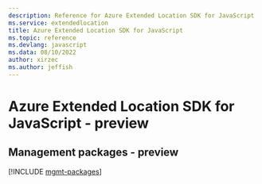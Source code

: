 ```yaml
---
description: Reference for Azure Extended Location SDK for JavaScript
ms.service: extendedlocation
title: Azure Extended Location SDK for JavaScript
ms.topic: reference
ms.devlang: javascript
ms.data: 08/10/2022
author: xirzec
ms.author: jeffish
---
```

# Azure Extended Location SDK for JavaScript - preview

## Management packages - preview
[!INCLUDE [mgmt-packages](extended-location-mgmt-index.md)]